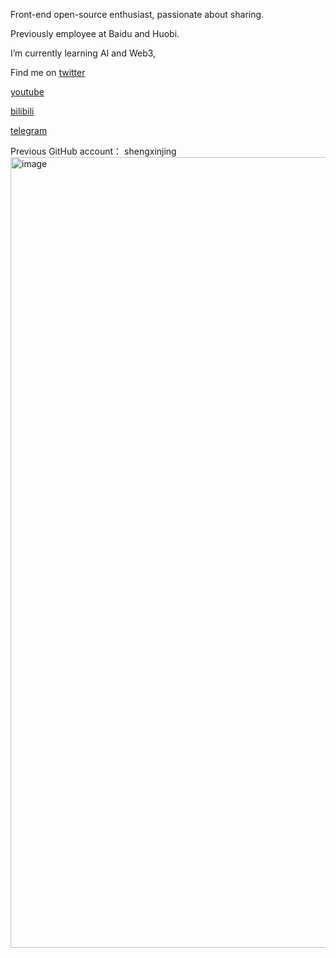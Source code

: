 Front-end open-source enthusiast, passionate about sharing.

Previously employee at Baidu and Huobi.

I’m currently learning AI and Web3, 

Find me on
[twitter](https://x.com/shengxj1)

[youtube](https://www.youtube.com/@shengxj)

[bilibili](https://space.bilibili.com/26995758?)

[telegram](https://t.me/shengxj)

Previous GitHub account： shengxinjing
<img width="1265" alt="image" src="https://github.com/user-attachments/assets/861ba93c-02cd-456c-a176-262895835326">

<!--
**shengxj1/shengxj1** is a ✨ _special_ ✨ repository because its `README.md` (this file) appears on your GitHub profile.

Here are some ideas to get you started:

- 🔭 I’m currently working on ...
- 🌱 I’m currently learning ...
- 👯 I’m looking to collaborate on ...
- 🤔 I’m looking for help with ...
- 💬 Ask me about ...
- 📫 How to reach me: ...
- 😄 Pronouns: ...
- ⚡ Fun fact: ...
-->

